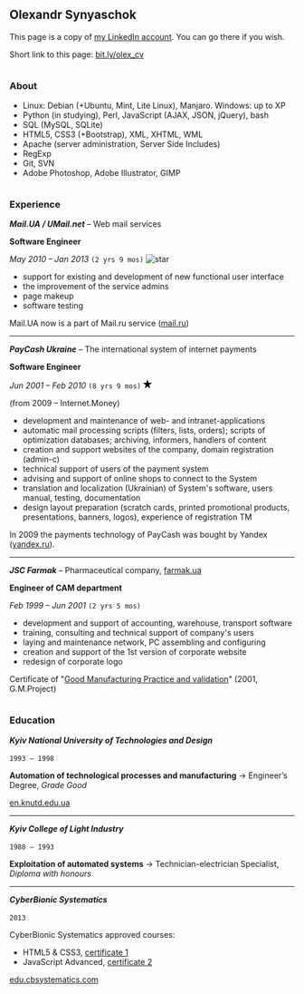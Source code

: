 ## Olexandr Synyaschok

This page is a copy of [my LinkedIn account](https://www.linkedin.com/in/olexsyn/). You can go there if you wish.

Short link to this page: [bit.ly/olex_cv](http://bit.ly/olex_cv)

```
```
### About

- Linux: Debian (+Ubuntu, Mint, Lite Linux), Manjaro. Windows: up to XP
- Python (in studying), Perl, JavaScript (AJAX, JSON, jQuery), bash
- SQL (MySQL, SQLite)
- HTML5, CSS3 (+Bootstrap), XML, XHTML, WML
- Apache (server administration, Server Side Includes)
- RegExp
- Git, SVN
- Adobe Photoshop, Adobe Illustrator, GIMP


```
```
### Experience

***Mail.UA / UMail.net*** – Web mail services

**Software Engineer**

_May 2010 – Jan 2013_ `(2 yrs 9 mos)` ![star](/img/star.swg)

- support for existing and development of new functional user interface
- the improvement of the service admins
- page makeup
- software testing

Mail.UA now is a part of Mail.ru service ([mail.ru](http://mail.ru))

---

***PayCash Ukraine*** – The international system of internet payments

**Software Engineer**

_Jun 2001 – Feb 2010_ `(8 yrs 9 mos)` ![star](/img/star16.png)

(from 2009 – Internet.Money)

- development and maintenance of web- and intranet-applications
- automatic mail processing scripts (filters, lists, orders); scripts of optimization databases; archiving, informers, handlers of content
- creation and support websites of the company, domain registration (admin-c)
- technical support of users of the payment system
- advising and support of online shops to connect to the System
- translation and localization (Ukrainian) of System's software, users manual, testing, documentation
- design layout preparation (scratch cards, printed promotional products, presentations, banners, logos), experience of registration TM

In 2009 the payments technology of PayCash was bought by Yandex ([yandex.ru](http://yandex.ru)).

---

***JSC Farmak*** – Pharmaceutical company, [farmak.ua](http://farmak.ua)

**Engineer of CAM department**

_Feb 1999 – Jun 2001_ `(2 yrs 5 mos)`

- development and support of accounting, warehouse, transport software
- training, consulting and technical support of company's users
- laying and maintenance network, PC assembling and configuring
- creation and support of the 1st version of corporate website
- redesign of corporate logo

Certificate of "[Good Manufacturing Practice and validation](/img/gmp_cert.jpg)" (2001, G.M.Project)


```
```
### Education

***Kyiv National University of Technologies and Design***

`1993 – 1998`

**Automation of technological processes and manufacturing** -> Engineer’s Degree, _Grade Good_

[en.knutd.edu.ua](https://en.knutd.edu.ua/)

---

***Kyiv College of Light Industry***

`1988 – 1993`

**Exploitation of automated systems** -> Technician-electrician Specialist, _Diploma with honours_

---

***CyberBionic Systematics***

`2013`

CyberBionic Systematics approved courses:

- HTML5 & CSS3, [certificate 1](/img/html_cert.jpg)
- JavaScript Advanced, [certificate 2](/img/js-a_cert.jpg)

[edu.cbsystematics.com](https://edu.cbsystematics.com/ua)


```
```
